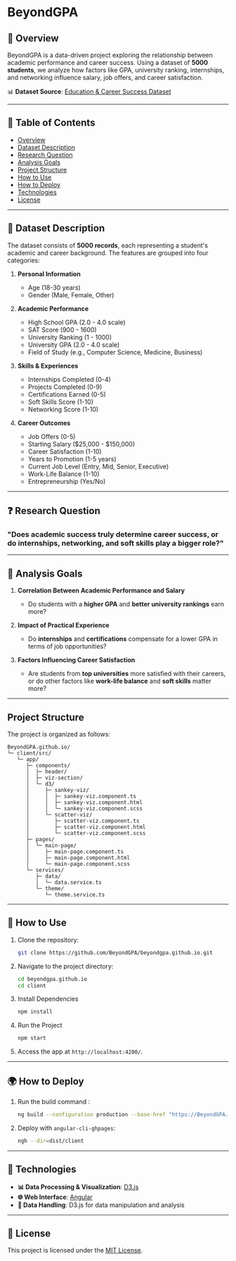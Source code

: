 # BeyondGPA

## 📌 Overview
BeyondGPA is a data-driven project exploring the relationship between academic performance and career success. Using a dataset of **5000 students**, we analyze how factors like GPA, university ranking, internships, and networking influence salary, job offers, and career satisfaction.

📊 **Dataset Source**: [Education & Career Success Dataset](https://www.kaggle.com/datasets/adilshamim8/education-and-career-success)

---

## 📖 Table of Contents

- [Overview](#-overview)
- [Dataset Description](#-dataset-description)
- [Research Question](#-research-question)
- [Analysis Goals](#-analysis-goals)
- [Project Structure](#project-structure)
- [How to Use](#-how-to-use)
- [How to Deploy](#-how-to-deploy)
- [Technologies](#-technologies)
- [License](#-license)

---

## 📂 Dataset Description

The dataset consists of **5000 records**, each representing a student's academic and career background. The features are grouped into four categories:

1. **Personal Information**
   - Age (18-30 years)
   - Gender (Male, Female, Other)

2. **Academic Performance**
   - High School GPA (2.0 - 4.0 scale)
   - SAT Score (900 - 1600)
   - University Ranking (1 - 1000)
   - University GPA (2.0 - 4.0 scale)
   - Field of Study (e.g., Computer Science, Medicine, Business)

3. **Skills & Experiences**
   - Internships Completed (0-4)
   - Projects Completed (0-9)
   - Certifications Earned (0-5)
   - Soft Skills Score (1-10)
   - Networking Score (1-10)

4. **Career Outcomes**
   - Job Offers (0-5)
   - Starting Salary ($25,000 - $150,000)
   - Career Satisfaction (1-10)
   - Years to Promotion (1-5 years)
   - Current Job Level (Entry, Mid, Senior, Executive)
   - Work-Life Balance (1-10)
   - Entrepreneurship (Yes/No)

---

## ❓ Research Question

### **"Does academic success truly determine career success, or do internships, networking, and soft skills play a bigger role?"**

---

## 🎯 Analysis Goals

1. **Correlation Between Academic Performance and Salary**
   - Do students with a **higher GPA** and **better university rankings** earn more?

2. **Impact of Practical Experience**
   - Do **internships** and **certifications** compensate for a lower GPA in terms of job opportunities?

3. **Factors Influencing Career Satisfaction**
   - Are students from **top universities** more satisfied with their careers, or do other factors like **work-life balance** and **soft skills** matter more?

---

## Project Structure

The project is organized as follows:

```
BeyondGPA.github.io/
└─ client/src/
   └─ app/
      ├─ components/
      │  ├─ header/
      │  ├─ viz-section/
      │  └─ d3/
      │     ├─ sankey-viz/
      │     │  ├─ sankey-viz.component.ts
      │     │  ├─ sankey-viz.component.html
      │     │  └─ sankey-viz.component.scss
      │     └─ scatter-viz/
      │        ├─ scatter-viz.component.ts
      │        ├─ scatter-viz.component.html
      │        └─ scatter-viz.component.scss
      ├─ pages/
      │  └─ main-page/
      │     ├─ main-page.component.ts
      │     ├─ main-page.component.html
      │     └─ main-page.component.scss
      └─ services/
         ├─ data/
         │  └─ data.service.ts
         └─ theme/
            └─ theme.service.ts
```

---


## 🚀 How to Use

1. Clone the repository:
   ```bash
   git clone https://github.com/BeyondGPA/beyondgpa.github.io.git
   ```

2. Navigate to the project directory:
   ```bash
   cd beyondgpa.github.io
   cd client
   ```

2. Install Dependencies  
    ```bash
    npm install
    ```

3. Run the Project  
    ```bash
    npm start
    ```

4. Access the app at `http://localhost:4200/`.

---

## 🌍 How to Deploy

1. Run the build command :

   ```bash
   ng build --configuration production --base-href "https://BeyondGPA.github.io"
   ```

2. Deploy with `angular-cli-ghpages`:

   ```bash
   ngh --dir=dist/client
   ```

---

## 🔧 Technologies

- **📊 Data Processing & Visualization**: [D3.js](https://d3js.org/)  
- **🌐 Web Interface**: [Angular](https://angular.io/)  
- **📂 Data Handling**: D3.js for data manipulation and analysis  

---

## 📜 License

This project is licensed under the [MIT License](LICENSE).
